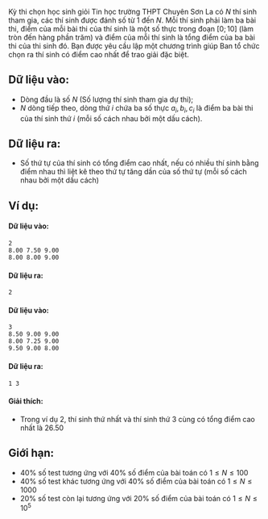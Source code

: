 Kỳ thi chọn học sinh giỏi Tin học trường THPT Chuyên Sơn La có $N$ thí sinh tham gia, các thí sinh được đánh số từ $1$ đến $N$. Mỗi thí sinh phải làm ba bài thi, điểm của mỗi bài thi của thí sinh là một số thực trong đoạn $[0; 10]$ (làm tròn đến hàng phần trăm) và điểm của mỗi thí sinh là tổng điểm của ba bài thi của thi sinh đó. Bạn được yêu cầu lập một chương trình giúp Ban tổ chức chọn ra thí sinh có điểm cao nhất để trao giải đặc biệt.

## Dữ liệu vào:
- Dòng đầu là số $N$ (Số lượng thí sinh tham gia dự thi);
- $N$ dòng tiếp theo, dòng thứ $i$ chứa ba số thực $a_i, b_i, c_i$ là điểm ba bài thi của thí sinh thứ $i$ (mỗi số cách nhau bởi một dấu cách).

## Dữ liệu ra:
- Số thứ tự của thí sinh có tổng điểm cao nhất, nếu có nhiều thí sinh bằng điểm nhau thì liệt kê theo thứ tự tăng dần của số thứ tự (mỗi số cách nhau bởi một dấu cách)

## Ví dụ:
#### Dữ liệu vào:
```
2
8.00 7.50 9.00
8.00 8.00 9.00
```

#### Dữ liệu ra:
```
2
```

#### Dữ liệu vào:
```
3
8.50 9.00 9.00
8.00 7.25 9.00
9.50 9.00 8.00
```

#### Dữ liệu ra:
```
1 3
```

#### Giải thích:
- Trong ví dụ $2$, thí sinh thứ nhất và thí sinh thứ $3$ cùng có tổng điểm cao nhất là $26.50$

## Giới hạn:
- $40\%$ số test tương ứng với $40\%$ số điểm của bài toán có $1 ≤ N ≤ 100$
- $40\%$ số test khác tương ứng với $40\%$ số điểm của bài toán có $1 ≤ N ≤ 1000$
- $20\%$ số test còn lại tương ứng với $20\%$ số điểm của bài toán có $1 ≤ N ≤ 10^5$